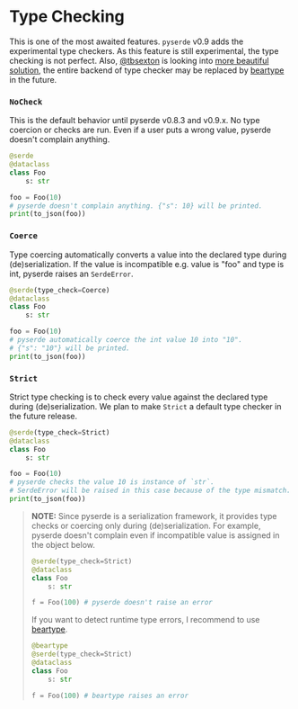 # Type Checking

This is one of the most awaited features. `pyserde` v0.9 adds the experimental type checkers. As this feature is still experimental, the type checking is not perfect. Also, [@tbsexton](https://github.com/tbsexton) is looking into [more beautiful solution](https://github.com/yukinarit/pyserde/issues/237#issuecomment-1191714102), the entire backend of type checker may be replaced by [beartype](https://github.com/beartype/beartype) in the future.

### `NoCheck`

This is the default behavior until pyserde v0.8.3 and v0.9.x. No type coercion or checks are run. Even if a user puts a wrong value, pyserde doesn't complain anything.

```python
@serde
@dataclass
class Foo
    s: str

foo = Foo(10)
# pyserde doesn't complain anything. {"s": 10} will be printed.
print(to_json(foo))
```

### `Coerce`

Type coercing automatically converts a value into the declared type during (de)serialization. If the value is incompatible e.g. value is "foo" and type is int, pyserde raises an `SerdeError`.

```python
@serde(type_check=Coerce)
@dataclass
class Foo
    s: str

foo = Foo(10)
# pyserde automatically coerce the int value 10 into "10".
# {"s": "10"} will be printed.
print(to_json(foo))
```

### `Strict`

Strict type checking is to check every value against the declared type during (de)serialization. We plan to make `Strict` a default type checker in the future release.

```python
@serde(type_check=Strict)
@dataclass
class Foo
    s: str

foo = Foo(10)
# pyserde checks the value 10 is instance of `str`.
# SerdeError will be raised in this case because of the type mismatch.
print(to_json(foo))
```

> **NOTE:** Since pyserde is a serialization framework, it provides type checks or coercing only during (de)serialization. For example, pyserde doesn't complain even if incompatible value is assigned in the object below.
>
> ```python
> @serde(type_check=Strict)
> @dataclass
> class Foo
>     s: str
>
> f = Foo(100) # pyserde doesn't raise an error
> ```
>
> If you want to detect runtime type errors, I recommend to use [beartype](https://github.com/beartype/beartype).
> ```python
> @beartype
> @serde(type_check=Strict)
> @dataclass
> class Foo
>     s: str
>
> f = Foo(100) # beartype raises an error
> ```
